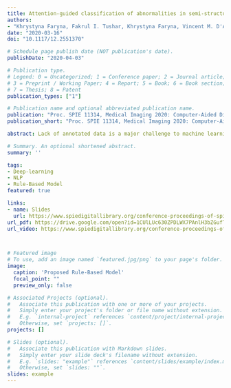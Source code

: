 ```yaml
---
title: Attention-guided classification of abnormalities in semi-structured computed tomography reports
authors:
- "Khrystyna Faryna, Fakrul I. Tushar, Khrystyna Faryna, Vincent M. D'Anniballe, Rui Hou, Geoffrey D. Rubin M.D., Joseph Y. Lo (* Author with equal contribution)"
date: "2020-03-16"
doi: "10.1117/12.2551370"

# Schedule page publish date (NOT publication's date).
publishDate: "2020-04-03"

# Publication type.
# Legend: 0 = Uncategorized; 1 = Conference paper; 2 = Journal article;
# 3 = Preprint / Working Paper; 4 = Report; 5 = Book; 6 = Book section;
# 7 = Thesis; 8 = Patent
publication_types: ["1"]

# Publication name and optional abbreviated publication name.
publication: "Proc. SPIE 11314, Medical Imaging 2020: Computer-Aided Diagnosis, 113141P"
publication_short: "Proc. SPIE 11314, Medical Imaging 2020: Computer-Aided Diagnosis, 113141P"

abstract: Lack of annotated data is a major challenge to machine learning algorithms, particularly in the field of radiology. Algorithms that can efficiently extract labels in a fast and precise manner are in high demand. Weak supervision is a compromise solution, particularly, when dealing with imaging modalities like Computed Tomography (CT), where the number of slices can reach 1000 per case. Radiology reports store crucial information about clinicians’ findings and observations in CT slices. Automatic generation of labels from CT reports is not a trivial task due to the complexity of sentences and diversity of expression in free-text narration. In this study, we focus on abnormality classification in lungs, liver and kidneys. Firstly, a rule-based model is used to extract weak labels at the case level. Afterwards, attention guided recurrent neural network (RNN) is trained to perform binary classification of radiology reports in terms of whether the organ is normal or abnormal. Additionally, a multi-label RNN with attention mechanism is trained to perform binary classification by aggregating its output for four representative diseases (lungs: emphysema, mass-nodule, effusion and atelectasis-pneumonia; liver: dilatation, fatty infiltration-steatosis, calcification-stone-gallstone, lesion-mass; kidneys: atrophy, cyst, stone-calculi, lesion) into a single abnormal class. Performance has been evaluated using the receiver operating characteristic (ROC) area under the curve (AUC) on 274, 306 and 278 reports for lungs, liver and kidneys correspondingly, manually annotated by radiology experts. The change in performance was evaluated for different sizes of training dataset for lungs. The AUCs of multi-label pretrained models: lungs - 0.929, liver - 0.840, kidney - 0.844; multi-label models: lungs - 0.903, liver - 0.848, kidney - 0.906; binary pretrained models: lungs - 0.922, liver - 0.826, kidneys - 0.928.

# Summary. An optional shortened abstract.
summary: ''

tags:
- Deep-learning
- NLP
- Rule-Based Model
featured: true

links:
- name: Slides
  url: https://www.spiedigitallibrary.org/conference-proceedings-of-spie/11314/113141P/Attention-guided-classification-of-abnormalities-in-semi-structured-computed-tomography/10.1117/12.2551370.short
url_pdf: https://drive.google.com/open?id=1CUlLUc630ZPDLWX7PAnlH3bZGufTZtR3
url_video: https://www.spiedigitallibrary.org/conference-proceedings-of-spie/11314/113141P/Attention-guided-classification-of-abnormalities-in-semi-structured-computed-tomography/10.1117/12.2551370.short



# Featured image
# To use, add an image named `featured.jpg/png` to your page's folder.
image:
  caption: 'Proposed Rule-Based Model'
  focal_point: ""
  preview_only: false

# Associated Projects (optional).
#   Associate this publication with one or more of your projects.
#   Simply enter your project's folder or file name without extension.
#   E.g. `internal-project` references `content/project/internal-project/index.md`.
#   Otherwise, set `projects: []`.
projects: []

# Slides (optional).
#   Associate this publication with Markdown slides.
#   Simply enter your slide deck's filename without extension.
#   E.g. `slides: "example"` references `content/slides/example/index.md`.
#   Otherwise, set `slides: ""`.
slides: example
---
```

